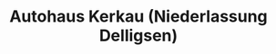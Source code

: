 ---
title: "Autohaus Kerkau (Niederlassung Delligsen)"
url: /delligsen/autohaus-kerkau-niederlassung-delligsen/
shop: Autohaus
---